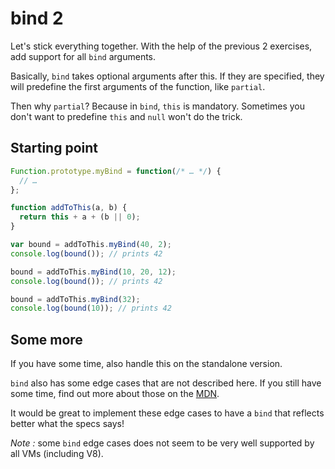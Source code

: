 # bind 2

Let's stick everything together. With the help of the previous 2 exercises, add support for all `bind` arguments.

Basically, `bind` takes optional arguments after this. If they are specified, they will predefine the first arguments of the function, like `partial`.

Then why `partial`? Because in `bind`, `this` is mandatory. Sometimes you don't want to predefine `this` and `null` won't do the trick.

## Starting point

```js
Function.prototype.myBind = function(/* … */) {
  // …
};

function addToThis(a, b) {
  return this + a + (b || 0);
}

var bound = addToThis.myBind(40, 2);
console.log(bound()); // prints 42

bound = addToThis.myBind(10, 20, 12);
console.log(bound()); // prints 42

bound = addToThis.myBind(32);
console.log(bound(10)); // prints 42
```

## Some more

If you have some time, also handle this on the standalone version.

`bind` also has some edge cases that are not described here. If you still have some time, find out more about those on the [MDN](https://developer.mozilla.org/en-US/docs/Web/JavaScript/Reference/Global_Objects/Function/bind).

It would be great to implement these edge cases to have a `bind` that reflects better what the specs says!

*Note :* some `bind` edge cases does not seem to be very well supported by all VMs (including V8).

